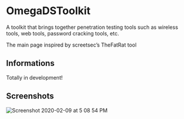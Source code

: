 # OmegaDSToolkit
A toolkit that brings together penetration testing tools such as wireless tools, web tools, password cracking tools, etc.

The main page inspired by screetsec’s TheFatRat tool 


## Informations

Totally in development!

## Screenshots

![Screenshot 2020-02-09 at 5 08 54 PM](https://zupimages.net/up/21/47/m7em.png)

